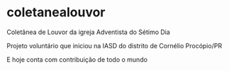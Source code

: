 # coletanealouvor
Coletânea de Louvor da igreja Adventista do Sétimo Dia

Projeto voluntário que iniciou na IASD do distrito de Cornélio Procópio/PR

E hoje conta com contribuição de todo o mundo
